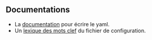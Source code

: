 ## Documentations
- La [documentation](documentations/Lexique_yaml.md) pour écrire le yaml.
- Un [lexique des mots clef](lexique.pdf) du fichier de configuration.